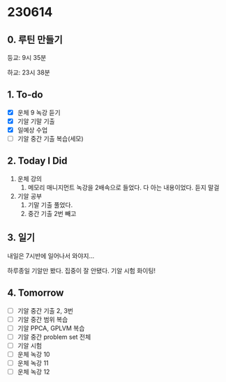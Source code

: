# 230614

## 0. 루틴 만들기

등교: 9시 35분

하교: 23시 38분

## 1. To-do

- [x]  운체 9 녹강 듣기
- [x]  기알 기말 기출
- [x]  일예상 수업
- [ ]  기알 중간 기출 복습(세모)

## 2. Today I Did

1. 운체 강의 
    1. 메모리 매니지먼트 녹강을 2배속으로 들었다. 다 아는 내용이었다. 듣지 말걸
2. 기알 공부
    1. 기말 기출 풀었다.
    2. 중간 기출 2번 빼고

## 3. 일기

내일은 7시반에 일어나서 와야지… 

하루종일 기알만 봤다. 집중이 잘 안됐다. 기알 시험 화이팅!

## 4. Tomorrow

- [ ]  기알 중간 기출 2, 3번
- [ ]  기알 중간 범위 복습
- [ ]  기알 PPCA, GPLVM 복습
- [ ]  기알 중간 problem set 전체
- [ ]  기알 시험
- [ ]  운체 녹강 10
- [ ]  운체 녹강 11
- [ ]  운체 녹강 12
